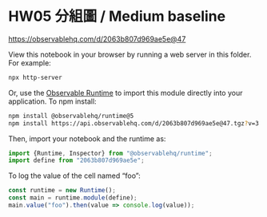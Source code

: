 # HW05 分組圖 / Medium baseline

https://observablehq.com/d/2063b807d969ae5e@47

View this notebook in your browser by running a web server in this folder. For
example:

~~~sh
npx http-server
~~~

Or, use the [Observable Runtime](https://github.com/observablehq/runtime) to
import this module directly into your application. To npm install:

~~~sh
npm install @observablehq/runtime@5
npm install https://api.observablehq.com/d/2063b807d969ae5e@47.tgz?v=3
~~~

Then, import your notebook and the runtime as:

~~~js
import {Runtime, Inspector} from "@observablehq/runtime";
import define from "2063b807d969ae5e";
~~~

To log the value of the cell named “foo”:

~~~js
const runtime = new Runtime();
const main = runtime.module(define);
main.value("foo").then(value => console.log(value));
~~~

